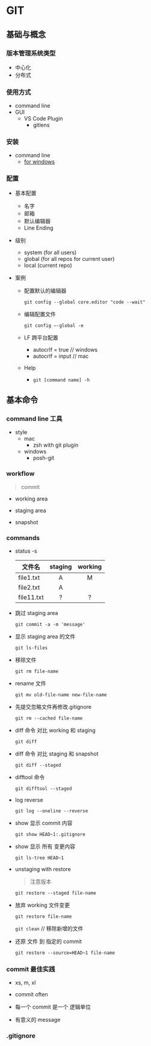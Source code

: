 # GIT

## 基础与概念

### 版本管理系统类型

- 中心化
- 分布式

### 使用方式

- command line
- GUI
  - VS Code Plugin
    - gitlens

### 安装

- command line
  - [for windows](www.gitforwindows.org)

### 配置

- 基本配置

  - 名字
  - 邮箱
  - 默认编辑器
  - Line Ending

- 级别

  - system (for all users)
  - global (for all repos for current user)
  - local (current repo)

- 案例

  - 配置默认的编辑器

    `git config --global core.editor "code --wait"`

  - 编辑配置文件

    `git config —-global -e`

  - LF 跨平台配置

    - autocrlf = true // windows
    - autocrlf = input // mac

  - Help
    - `git [command name] -h`

## 基本命令

### command line 工具

- style
  - mac
    - zsh with git plugin
  - windows
    - posh-git

### workflow

> commit

- working area

- staging area

- snapshot

### commands

- status -s

  | 文件名     | staging | working |
  | ---------- | :-----: | :-----: |
  | file1.txt  |    A    |    M    |
  | file2.txt  |    A    |         |
  | file11.txt |    ?    |    ?    |

- 跳过 staging area

  `git commit -a -m 'message'`

- 显示 staging area 的文件

  `git ls-files`

- 移除文件

  `git rm file-name`

- rename 文件

  `git mv old-file-name new-file-name`

- 先提交忽略文件再修改.gitignore

  `git rm --cached file-name`

- diff 命令 对比 working 和 staging

  `git diff`

- diff 命令 对比 staging 和 snapshot

  `git diff --staged`

- difftool 命令

  `git difftool --staged`

- log reverse

  `git log --oneline --reverse`

- show 显示 commit 内容

  `git show HEAD~1:.gitignore`

- show 显示 所有 变更内容

  `git ls-tree HEAD~1`

- unstaging with restore

  > 注意版本

  `git restore --staged file-name`

- 放弃 working 文件变更

  `git restore file-name`

  `git clean` // 移除新增的文件

- 还原 文件 到 指定的 commit

  `git restore --source=HEAD~1 file-name`

### commit 最佳实践

- xs, m, xl

- commit often

- 每一个 commit 是一个 逻辑单位

- 有意义的 message

### .gitignore

##
